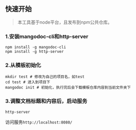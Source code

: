 
## 快速开始
> 本工具基于node平台，且发布到npm公共仓库。
### 1.安装mangodoc-cli和http-server
``` shell
npm install -g mangodoc-cli
npm install -g http-server
```
### 2.从模板初始化
``` shell
mkdir test # 修改为自己的项目名，如test
cd test # 进入到项目下
mangodoc init # 初始化，执行完后会下载模板仓库内容到当前文件夹下
```
### 3.调整文档标题和内容后，启动服务
``` shell
http-server
```
访问服务`http://localhost:8080/`